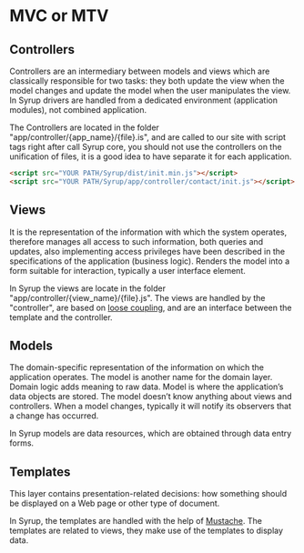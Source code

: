 
MVC or MTV
===

Controllers
-----------

Controllers are an intermediary between models and views which are classically responsible for two tasks: 
they both update the view when the model changes and update the model when the user manipulates the view. 
In Syrup drivers are handled from a dedicated environment (application modules), not combined application.

The Controllers are located in the folder "app/controller/{app_name}/{file}.is", and are called to our site with script tags right after call Syrup core,
you should not use the controllers on the unification of files, it is a good idea to have separate it for each application.

```html
<script src="YOUR PATH/Syrup/dist/init.min.js"></script>
<script src="YOUR PATH/Syrup/app/controller/contact/init.js"></script>
```

Views
-----

It is the representation of the information with which the system operates, therefore manages all access to 
such information, both queries and updates, also implementing access privileges have been described in the specifications of the application (business logic). 
Renders the model into a form suitable for interaction, typically a user interface element. 

In Syrup the views are locate in the folder "app/controller/{view_name}/{file}.js".
The views are handled by the "controller", are based on [loose coupling](https://en.wikipedia.org/wiki/Loose_coupling), and are an interface between the template and the controller. 

Models
------

The domain-specific representation of the information on which the application operates. The model is another name for the domain layer. Domain logic adds meaning to raw data.
Model is where the application’s data objects are stored. The model doesn’t know anything about views and controllers. When a model changes, typically it will notify its observers that a change has occurred.

In Syrup models are data resources, which are obtained through data entry forms.


Templates
---------

This layer contains presentation-related decisions: how something should be displayed on a Web page or other type of document.

In Syrup, the templates are handled with the help of [Mustache](https://mustache.github.io/). 
The templates are related to views, they make use of the templates to display data.




